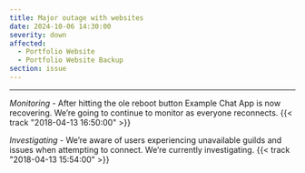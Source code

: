 ```yaml
---
title: Major outage with websites
date: 2024-10-06 14:30:00
severity: down
affected:
  - Portfolio Website
  - Portfolio Website Backup
section: issue
---
```

---

*Monitoring* - After hitting the ole reboot button Example Chat App is now recovering. We’re going to continue to monitor as everyone reconnects. {{< track "2018-04-13 16:50:00" >}}

*Investigating* - We’re aware of users experiencing unavailable guilds and issues when attempting to connect. We’re currently investigating. {{< track "2018-04-13 15:54:00" >}}